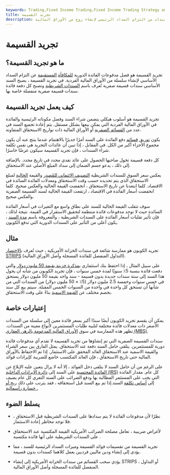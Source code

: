 ```yaml
---
keywords: Trading,Fixed Income Trading,Fixed Income Trading Strategy and Education,Strategy and Education
title: تجريد القسيمة
description: تجريد القسيمة من مدفوعات فائدة السندات من التزام السداد الرئيسي لإنشاء زوج من الأوراق المالية.
---
```


# تجريد القسيمة
## ما هو تجريد القسيمة؟

تجريد القسيمة هو فصل مدفوعات الفائدة الدورية [للمكافأة](/straight-bond) [المستقيمة](/straight-bond) عن التزام السداد الأساسي لإنشاء سلسلة من الأوراق المالية الفردية. في تجريد القسيمة ، يصبح السند الأساسي سندات قسيمة صفرية تُعرف باسم [السندات الشريطية](/stripbond) وتصبح كل دفعة فائدة سندات قسيمة صفرية منفصلة خاصة بها.

## كيف يعمل تجريد القسيمة

تجريد القسيمة هو أسلوب هيكلي يتضمن شراء السند وفصل مكوناته الرئيسية والفائدة في الأوراق المالية الفردية التي يمكن بيعها بشكل مستقل. يتم إعادة تجميع السند في عدد من [القسائم الصفرية](/zero-couponbond) أو الأوراق المالية ذات تواريخ الاستحقاق المتفاوتة.

يكون [توريق](/securitization) [قسائم](/coupon) دفع الفائدة على السند أمرًا جديرًا بالاهتمام عندما ينتج عنه أن يكون مجموع الأجزاء أكبر من الكل. في المقابل ، إذا تبين أن عائدات التجريد هي نفس تكلفة شراء السندات ، فإن تجريد القسيمة سيكون عرضًا خاسرًا.

كل دفعة قسيمة تخول صاحبها الحصول على عائد نقدي محدد في تاريخ محدد. بالإضافة إلى ذلك ، يدعو جسم الضمان إلى سداد المبلغ الأصلي عند الاستحقاق.

يعكس سعر السوق للسندات الشريطية [التصنيف الائتماني للمُصدر](/creditrating) والقيمة [الحالية](/presentvalue) لمبلغ الاستحقاق الذي يتم تحديده حسب وقت الاستحقاق ومعدلات الفائدة السائدة في الاقتصاد. كلما ابتعدنا عن تاريخ الاستحقاق ، انخفضت القيمة الحالية والعكس صحيح. كلما انخفضت أسعار الفائدة في الاقتصاد ، ارتفعت القيمة الحالية لسند القسيمة الصفرية والعكس صحيح.

سوف تتقلب القيمة الحالية للسند على نطاق واسع مع التغيرات في أسعار الفائدة السائدة حيث لا توجد مدفوعات فائدة منتظمة لتحقيق الاستقرار في القيمة. نتيجة لذلك ، فإن تأثير تقلبات أسعار الفائدة على السندات الشريطية ، والمعروفة باسم [مدة السند](/duration) ، يكون أعلى من التأثير على السندات الدورية التي تدفع الكوبون.

## مثال

تجريد الكوبون هو ممارسة شائعة في سندات الخزانة الأمريكية ، حيث تُعرف [بالاختصار STRIPS](/treasurystrips) (التداول المنفصل للفائدة المسجلة وأصل الأوراق المالية).

على سبيل المثال ، إذا احتفظ بنك استثماري [بمذكرة خزينة بقيمة 50 مليون دولار](/treasurybond) والتي دفعت فائدة بنسبة 5٪ سنويًا لمدة خمس سنوات ، فإن تجريد الكوبون من شأنه أن يحول هذا السند إلى ستة سندات جديدة بدون قسيمة - سند واحد بقيمة 50 مليون دولار يستحق في خمس سنوات وخمسة 2.5 مليون دولار (5٪ × 50 مليون دولار) من السندات التي من شأنها أن تستحق كل واحدة في واحدة من السنوات الخمس المقبلة. سيتم بيع كل سند بخصم مختلف عن [القيمة الاسمية](/facevalue) بناءً على وقت الاستحقاق.

## إعتبارات خاصة

يمكن أن يقسم تجريد الكوبون أيضًا سندًا أكبر بسعر فائدة معين إلى سلسلة من السندات الأصغر ذات معدلات فائدة مختلفة لتلبية طلبات المستثمرين لأنواع معينة من السندات. تظهر هذه الممارسة في سوق [الأوراق المالية المدعومة بالرهن العقاري (MBS)](/mbs).

سندات القسيمة الصفرية التي تم إنشاؤها من تجريد القسيمة لا تقدم أي مدفوعات فائدة دورية للمستثمرين. يتلقى حامل السند دفعة عند الاستحقاق. يمثل الفارق بين سعر الشراء والقيمة الاسمية عند الاستحقاق العائد المحقق على الاستثمار. إذا تم الاحتفاظ بالأوراق المالية حتى تاريخ الاستحقاق ، فإن العائد المكتسب خاضع للضريبة كإيرادات فوائد.

على الرغم من أن حامل السند لا يتلقى دخل الفوائد ، إلا أنه لا يزال يتعين عليه الإبلاغ عن [الفائدة المحتسبة](/imputedinterest) على السند إلى [دائرة الإيرادات الداخلية (IRS)](/irs) كل عام. مقدار الفائدة التي يجب على المستثمر المطالبة بها ودفع الضرائب على السند التعري كل عام يضيف إلى [أساس تكلفة](/costbasis) السند.إذا تم بيع السند قبل استحقاقه ، فقد يترتب على ذلك [ربح أو خسارة رأسمالية .](/capitalgain)

## يسلط الضوء

- نظرًا لأن مدفوعات الفائدة لا يتم سدادها على السندات الشريطية قبل الاستحقاق ، فلا توجد مخاطر إعادة الاستثمار.

- لأغراض ضريبية ، تعامل مصلحة الضرائب الأمريكية القيمة المكتسبة عند الاستحقاق على السندات الشريطية على أنها فائدة مكتسبة .

- تجريد القسيمة من تقسيمات فوائد القسيمة وميزات السداد الرئيسية للسند ، مما يؤدي إلى إنشاء ودين ماليين فرديين يعمل كلاهما كسندات بدون قسيمة.

- يؤدي سحب القسائم من سندات الخزانة الأمريكية إلى إنشاء STRIPS ، أو التداول المنفصل للفائدة المسجلة وأصل الأوراق المالية.

